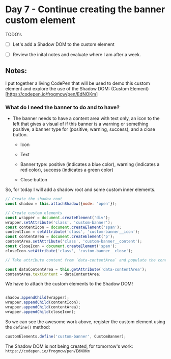 # Day 7 - Continue creating the banner custom element

TODO's 

- [ ] Let's add a Shadow DOM to the custom element

- [ ] Review the inital notes and evaluate where I am after a week.

## Notes:

I put together a living CodePen that will be used to demo this custom element and explore the use of the Shadow DOM:
(Custom Element)[https://codepen.io/frogmcw/pen/EdNOKm]

### What do I need the banner to do and to have? 

- The banner needs to have a content area with text only, an icon to the left that gives a visual of if this banner is a warning or something positive, a banner type for (positive, warning, success), and a close button. 

  - Icon

  - Text

  - Banner type: positive (indicates a blue color), warning (indicates a red color), success (indicates a green color) 

  - Close button

So, for today I will add a shadow root and some custom inner elements. 

```js
// Create the shadow root
const shadow = this.attachShadow({mode: 'open'});

// Create custom elements
const wrapper = document.createElement('div');
wrapper.setAttribute('class', 'custom-banner');
const contentIcon = document.createElement('span');
contentIcon = setAttribute('class', 'custom-banner__icon');
const contentArea = document.createElement('p');
contentArea.setAttribute('class', 'custom-banner__content');
const closeIcon = document.createElement('span');
closeIcon.setAttribute('class', 'custom-banner__close');

// Take attribute content from `data-contentArea` and populate the content area

const dataContentArea = this.getAttribute('data-contentArea');
contentArea.textContent = dataContentArea;
```

We have to attach the custom elements to the Shadow DOM!

```js

shadow.appendChild(wrapper);
wrapper.appendChild(contentIcon);
wrapper.appendChild(contentArea);
wrapper.appendChild(closeIcon);
```

So we can see the awesome work above, register the custom element using the `define()` method:

```js
customElements.define('custom-banner', CustomBanner);
```

The Shadow DOM is not being created, for tomorrow's work:
`https://codepen.io/frogmcw/pen/EdNOKm`